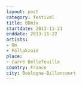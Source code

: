 ```yaml
---
layout: post
category: festival
title: BBmix
startdate: 2013-11-21
enddate: 2013-11-22
artists: 
- Om
- Föllakzoid
place: 
- Carré Bellefeuille
country: France
city: Boulogne-Billancourt
---
```


